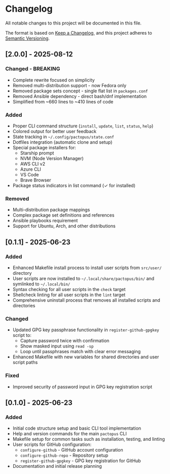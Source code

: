 # Changelog

All notable changes to this project will be documented in this file.

The format is based on [Keep a Changelog](https://keepachangelog.com/en/1.0.0/),
and this project adheres to [Semantic Versioning](https://semver.org/spec/v2.0.0.html).

## [2.0.0] - 2025-08-12

### Changed - BREAKING
- Complete rewrite focused on simplicity
- Removed multi-distribution support - now Fedora only
- Removed package sets concept - single flat list in `packages.conf`
- Removed Ansible dependency - direct bash/dnf implementation
- Simplified from ~660 lines to ~410 lines of code

### Added
- Proper CLI command structure (`install`, `update`, `list`, `status`, `help`)
- Colored output for better user feedback
- State tracking in `~/.config/pactopus/state.conf`
- Dotfiles integration (automatic clone and setup)
- Special package installers for:
  - Starship prompt
  - NVM (Node Version Manager)
  - AWS CLI v2
  - Azure CLI
  - VS Code
  - Brave Browser
- Package status indicators in list command (✓ for installed)

### Removed
- Multi-distribution package mappings
- Complex package set definitions and references
- Ansible playbooks requirement
- Support for Ubuntu, Arch, and other distributions

## [0.1.1] - 2025-06-23

### Added
- Enhanced Makefile install process to install user scripts from `src/user/` directory
- User scripts are now installed to `~/.local/share/pactopus/bin/` and symlinked to `~/.local/bin/`
- Syntax checking for all user scripts in the `check` target
- Shellcheck linting for all user scripts in the `lint` target
- Comprehensive uninstall process that removes all installed scripts and directories

### Changed
- Updated GPG key passphrase functionality in `register-github-gpgkey` script to:
  - Capture password twice with confirmation
  - Show masked input using `read -sp`
  - Loop until passphrases match with clear error messaging
- Enhanced Makefile with new variables for shared directories and user script paths

### Fixed
- Improved security of password input in GPG key registration script

## [0.1.0] - 2025-06-23

### Added
- Initial code structure setup and basic CLI tool implementation
- Help and version commands for the main `pactopus` CLI
- Makefile setup for common tasks such as installation, testing, and linting
- User scripts for GitHub configuration:
  - `configure-github` - GitHub account configuration
  - `configure-github-repo` - Repository setup
  - `register-github-gpgkey` - GPG key registration for GitHub
- Documentation and initial release planning
